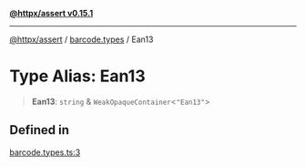 [**@httpx/assert v0.15.1**](../../README.md)

***

[@httpx/assert](../../README.md) / [barcode.types](../README.md) / Ean13

# Type Alias: Ean13

> **Ean13**: `string` & `WeakOpaqueContainer`\<`"Ean13"`\>

## Defined in

[barcode.types.ts:3](https://github.com/belgattitude/httpx/blob/d121a71b95064daafd75a20aabf0a30f5fcdfbfa/packages/assert/src/barcode.types.ts#L3)
